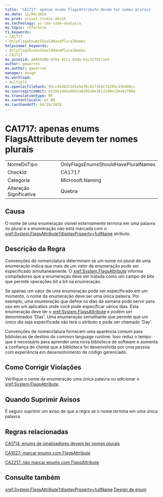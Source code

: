 ```yaml
---
title: 'CA1717: apenas enums FlagsAttribute devem ter nomes plurais'
ms.date: 11/04/2016
ms.prod: visual-studio-dev15
ms.technology: vs-ide-code-analysis
ms.topic: reference
f1_keywords:
- CA1717
- OnlyFlagsEnumsShouldHavePluralNames
helpviewer_keywords:
- OnlyFlagsEnumsShouldHavePluralNames
- CA1717
ms.assetid: a6855d8b-d78a-42c1-834e-61c31f5572ed
author: gewarren
ms.author: gewarren
manager: douge
ms.workload:
- multiple
ms.openlocfilehash: 93cc4b36372d1e5ef6c81f16dc74285c336d08cc
ms.sourcegitcommit: e13e61ddea6032a8282abe16131d9e136a927984
ms.translationtype: MT
ms.contentlocale: pt-BR
ms.lasthandoff: 04/26/2018
---
```

# <a name="ca1717-only-flagsattribute-enums-should-have-plural-names"></a>CA1717: apenas enums FlagsAttribute devem ter nomes plurais
|||
|-|-|
|NomeDoTipo|OnlyFlagsEnumsShouldHavePluralNames|
|CheckId|CA1717|
|Categoria|Microsoft.Naming|
|Alteração Significativa|Quebra|

## <a name="cause"></a>Causa
 O nome de uma enumeração visível externamente termina em uma palavra no plural e a enumeração não está marcada com o <xref:System.FlagsAttribute?displayProperty=fullName> atributo.

## <a name="rule-description"></a>Descrição da Regra
 Convenções de nomenclatura determinam se um nome no plural de uma enumeração indica que mais de um valor da enumeração pode ser especificado simultaneamente. O <xref:System.FlagsAttribute> informa compiladores que a enumeração deve ser tratada como um campo de bits que permite operações bit a bit na enumeração.

 Se apenas um valor de uma enumeração pode ser especificado em um momento, o nome da enumeração deve ser uma única palavra. Por exemplo, uma enumeração que define os dias da semana pode servir para uso em um aplicativo onde você pode especificar vários dias. Esta enumeração deve ter o <xref:System.FlagsAttribute> e podem ser denominados 'Dias'. Uma enumeração semelhante que permite que um único dia seja especificada não terá o atributo e pode ser chamado 'Day'.

 Convenções de nomenclatura fornecem uma aparência comum para bibliotecas de destino do common language runtime. Isso reduz o tempo que é necessário para aprender uma nova biblioteca de software e aumenta a confiança do cliente que a biblioteca foi desenvolvida por uma pessoa com experiência em desenvolvimento de código gerenciado.

## <a name="how-to-fix-violations"></a>Como Corrigir Violações
 Verifique o nome da enumeração uma única palavra ou adicionar o <xref:System.FlagsAttribute>.

## <a name="when-to-suppress-warnings"></a>Quando Suprimir Avisos
 É seguro suprimir um aviso de que a regra se o nome termina em uma única palavra.

## <a name="related-rules"></a>Regras relacionadas
 [CA1714: enums de sinalizadores devem ter nomes plurais](../code-quality/ca1714-flags-enums-should-have-plural-names.md)

 [CA1027: marcar enums com FlagsAttribute](../code-quality/ca1027-mark-enums-with-flagsattribute.md)

 [CA2217: não marcar enums com FlagsAttribute](../code-quality/ca2217-do-not-mark-enums-with-flagsattribute.md)

## <a name="see-also"></a>Consulte também
 <xref:System.FlagsAttribute?displayProperty=fullName> [Design de enum](/dotnet/standard/design-guidelines/enum)